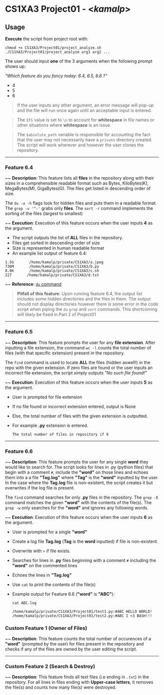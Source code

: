 # CS1XA3 Project01 - <*kamalp*>


## Usage

**Execute** the script from project root with:
```
chmod +x CS1XA3/Project01/project_analyze.sh
./CS1XA3/Project01/project_analyze arg1 arg2 ...

```
The user should input **one** of the 3 arguments when the following prompt shows up:

*"Which feature do you fancy today: 6.4, 6.5, 6.6 ?"*
  * 4
  * 5
  * 6

>If the user inputs any other argument, an error message will pop-up and the file will run once again until an acceptable input is entered.

>The ```IFS``` value is set to ```\n``` to account for **whitespace** in file names or other situations where **whitespace** is an issue.

> The ```$absolute_path``` variable is responsible for accounting the fact that the user may not necessarily have a ```private``` directory created. The script will work wherever and however the user clones the repository.

-----------------------------------------------------------------

### Feature 6.4
  ~~ **Description**: This feature lists all **files** in the repository along with their sizes in a comprehensible readable format such as Bytes, KiloBytes(K), MegaBytes(M), GigaBytes(G). The files get listed in descending order of size. 

The ```du -a -h``` flags look for hidden files and puts them in a readable format. The ```grep -v '^-'``` grabs only **files**. The ```sort -r``` command implements the sorting of the files (largest to smallest)

  ~~ **Execution**: Execution of this feature occurs when the user inputs **4** as the argument.
   * The script outputs the list of **ALL** files in the repository.
   * Files get sorted in descending order of size
   * Size is represented in human readable format
   * An example list output of feature 6.4:

    1.5G       /home/kamalp/private/CS1XA3/a.jpeg
    736M       /home/kamalp/private/CS1XA3/b.py
    8.0K       /home/kamalp/private/CS1XA3/c.sh
    227       /home/kamalp/private/CS1XA3/d.txt

  ~~ **Reference**: [```du``` command](https://www.geeksforgeeks.org/du-command-linux-examples/)

>**Pitfall of this feature**: Upon running feature 6.4, the output list includes some hidden directories and the files in them. The output should not display directories however there is some error in the code script when piping the ```du``` ```grep``` and ```sort``` commands. This shortcoming will likely be fixed in Part 2 of Project01
-----------------------------------------------------------------

### Feature 6.5
  ~~ **Description**: This feature prompts the user for any **file extension**. After inputting a file extension, the command ```wc -l``` counts the total number of files (with that specific extension) present in the repository. 

The ```find``` command is used to locate **ALL** the files (hidden aswell!) in the repo with the given extension. If zero files are found or the user inputs an incorrect file extension, the script simply outputs *"No such file found!"*

  ~~ **Execution**: Execution of this feature occurs when the user inputs **5** as the argument. 
   * User is prompted for file extension
   * If no file found or incorrect extension entered, output is 
     None
   * Else, the total number of files with the given extension is 
     outputted. 
   * For example **.py** extension is entered. 

     ```The total number of files in repository if 9```

-----------------------------------------------------------------

### Feature 6.6
  ~~ **Description**: This feature prompts the user for any single **word** they would like to search for. The script looks for lines in .py (python files) that begin with a comment ```#```, include the **"word"** on those lines and echoes them into a a file **"Tag.log"** where **"Tag"** is the **"word"** inputted by the user. In the case where the **Tag.log** file is non-existent, the script creates it but overwrites if the log file is present. 

The ```find``` command searches for only **.py** files in the repository. The ```grep -E``` command matches the given **"word"** with the contents of the file(s). The ```grep -w``` only searches for the **"word"** and ignores any following words.

 ~~ **Execution**: Execution of this feature occurs when the user inputs **6** as the argument.
   * User is prompted for a single **"word"**
   * Create a log file **Tag.log** (**Tag** is the **word** 
     inputted) if file is non-existent.
   * Overwrite with ```>``` if file exists.
   * Searches for lines in **.py** files beginning with a comment 
     ```#``` including the **"word"** on the commented lines
   * Echoes the lines in **"Tag.log"**
   * Use ```cat``` to print the contents of the file(s)
   * Example output for Feature 6.6 (**"word"** is **"ABC"**):

      ```
      cat ABC.log

      /home/kamalp/private/CS1XA3/Project01/test1.py:#ABC HELLO WORLD!
      /home/kamalp/private/CS1XA3/Project01/test2.py:#ABC I <3 BASH!!!

### Custom Feature 1 (Owner of Files)

 ~~ **Description**: This feature counts the total number of occurences of a **"word"** (prompted by the user) for files present in the repository and checks if any of the files are owned by the user editing the script.

--------------------------------------------------------------------

### Custom Feature 2 (Search & Destroy)
 ~~ **Description**: This feature finds all text files (i.e ending in ```.txt```) in the repository. For all lines in files ending with **Upper-case letters**, it removes the file(s) and counts how many file(s) were destroyed.


